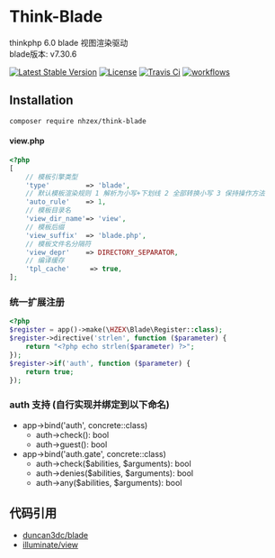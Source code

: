 # Think-Blade
thinkphp 6.0 blade 视图渲染驱动  
blade版本: v7.30.6 

[![Latest Stable Version](https://poser.pugx.org/nhzex/think-blade/v/stable)](https://packagist.org/packages/nhzex/think-blade)
[![License](https://poser.pugx.org/nhzex/think-blade/license)](https://packagist.org/packages/nhzex/think-blade)
[![Travis Ci](https://travis-ci.com/NHZEX/think-blade.svg?branch=4.0)](https://travis-ci.com/NHZEX/think-blade)
[![workflows](https://github.com/nhzex/think-blade/workflows/buildcheck/badge.svg)](https://github.com/NHZEX/think-blade/actions)

## Installation
```
composer require nhzex/think-blade
```

#### view.php
```php
<?php
[
    // 模板引擎类型
    'type'         => 'blade',
    // 默认模板渲染规则 1 解析为小写+下划线 2 全部转换小写 3 保持操作方法
    'auto_rule'    => 1,
    // 模板目录名
    'view_dir_name'=> 'view',
    // 模板后缀
    'view_suffix'  => 'blade.php',
    // 模板文件名分隔符
    'view_depr'    => DIRECTORY_SEPARATOR,
    // 编译缓存
    'tpl_cache'     => true,
];
```

### 统一扩展注册
```php
<?php
$register = app()->make(\HZEX\Blade\Register::class);
$register->directive('strlen', function ($parameter) {
    return "<?php echo strlen($parameter) ?>";
});
$register->if('auth', function ($parameter) {
    return true;
});
```

### auth 支持 (自行实现并绑定到以下命名)
- app->bind('auth', concrete::class)
  - auth->check(): bool
  - auth->guest(): bool
- app->bind('auth.gate', concrete::class)
  - auth->check($abilities, $arguments): bool
  - auth->denies($abilities, $arguments): bool
  - auth->any($abilities, $arguments): bool

## 代码引用
- [duncan3dc/blade](https://github.com/duncan3dc/blade)
- [illuminate/view](https://github.com/illuminate/view)